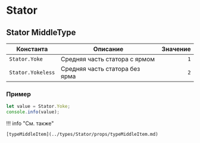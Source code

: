 # Stator

<!--startMiddleType-->
## Stator MiddleType

| Константа          | Описание                   | Значение |
|-------------------|----------------------------|----------:|
| `Stator.Yoke`         | Средняя часть статора с ярмом  | `1`     |
| `Stator.Yokeless`        | Средняя часть статора без ярма | `2`    |

<!--endMiddleType-->

### Пример
```javascript linenums="1"
let value = Stator.Yoke;
console.info(value);
```

!!! info "См. также"

    [typeMiddleItem](../types/Stator/props/typeMiddleItem.md)

